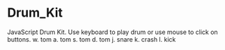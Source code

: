 # Drum_Kit
JavaScript Drum Kit. Use keyboard to play drum or use mouse to click on buttons. 
w. tom
a. tom
s. tom
d. tom
j. snare
k. crash
l. kick


